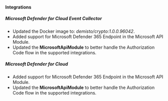 
#### Integrations

##### Microsoft Defender for Cloud Event Collector

- Updated the Docker image to: *demisto/crypto:1.0.0.96042*.
- Added support for Microsoft Defender 365 Endpoint in the Microsoft API Module.
- Updated the **MicrosoftApiModule** to better handle the Authorization Code flow in the supported integrations.

##### Microsoft Defender for Cloud

- Added support for Microsoft Defender 365 Endpoint in the Microsoft API Module.
- Updated the **MicrosoftApiModule** to better handle the Authorization Code flow in the supported integrations.